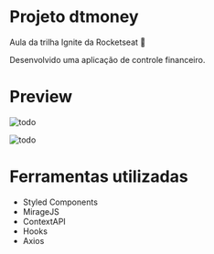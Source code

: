# Projeto dtmoney

Aula da trilha Ignite da Rocketseat 💜

Desenvolvido uma aplicação de controle financeiro.

# Preview

![todo](https://user-images.githubusercontent.com/50672568/219498900-a4904220-e263-4b5c-ae1a-ebd601284b0d.gif)

![todo](https://user-images.githubusercontent.com/50672568/219499273-bea292d6-3e8f-4436-9d7d-272ee5d4983a.gif)


# Ferramentas utilizadas

- Styled Components
- MirageJS
- ContextAPI
- Hooks
- Axios
